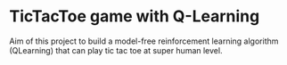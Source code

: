 # TicTacToe game with Q-Learning

Aim of this project to build a model-free reinforcement learning algorithm (QLearning) that can play tic tac toe at super human level.

